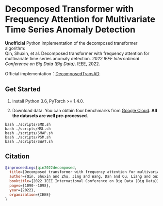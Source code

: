 # Decomposed Transformer with Frequency Attention for Multivariate Time Series Anomaly Detection

**Unofficial** Python implementation of the decomposed transformer algorithm:  
Qin, Shuxin, et al. Decomposed transformer with frequency attention for multivariate time series anomaly detection. *2022 IEEE International Conference on Big Data (Big Data)*. IEEE, 2022. 

Official implementation：[DecomposedTransAD](https://github.com/shuxin-qin/DecomposedTransAD).

## Get Started

1. Install Python 3.6, PyTorch >= 1.4.0. 

2. Download data. You can obtain four benchmarks from [Google Cloud](https://drive.google.com/drive/folders/1KOQvV2nR6Y9tIkB4XELHA1CaV1F8LrZ6). **All the datasets are well pre-processed**. 

```
bash ./scripts/SMD.sh
bash ./scripts/MSL.sh
bash ./scripts/SMAP.sh
bash ./scripts/PSM.sh
bash ./scripts/SWAT.sh
```

## Citation

```bibtex
@inproceedings{qin2022decomposed,
  title={Decomposed transformer with frequency attention for multivariate time series anomaly detection},
  author={Qin, Shuxin and Zhu, Jing and Wang, Dan and Ou, Liang and Gui, Hongxin and Tao, Gaofeng},
  booktitle={2022 IEEE International Conference on Big Data (Big Data)},
  pages={1090--1098},
  year={2022},
  organization={IEEE}
}
```

